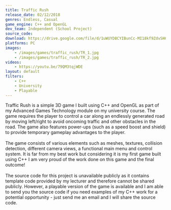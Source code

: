 ```yaml
---
title: Traffic Rush
release_date: 02/12/2018
genres: Endless, Casual
game_engine: C++ and OpenGL
dev_team: Independent (School Project)
source_code: 
download: https://drive.google.com/file/d/1uWUYD8CYIBunCc-MI18kf9ZdvSH6aNWL/view?usp=sharing
platforms: PC
images: 
    - /images/games/traffic_rush/TR_1.jpg
    - /images/games/traffic_rush/TR_2.jpg
videos:
    - https://youtu.be/79QM3tqjWDE
layout: default
filters:
    - C++
    - University
    - Playable
---
```

Traffic Rush is a simple 3D game I built using C++ and OpenGL as part of my Advanced Games Technology module on my university course. The game requires the player to control a car along an endlessly generated road by moving left/right to avoid oncoming traffic and other obstacles in the road. The game also features power-ups (such as a speed boost and shield) to provide temporary gameplay advantages to the player.
<br><br>
The game consists of various elements such as meshes, textures, collision detection, different camera views, a functional main menu and control system. It is far from my best work but considering it is my first game built using C++ I am very proud of the work done on this game and the final outcome!
<br><br>
The source code for this project is unavailable publicly as it contains template code provided by my lecturer and therefore cannot be shared publicly. However, a playable version of the game is available and I am able to send you the source code if you need examples of my C++ work for a potential opportunity - just send me an email and I will share the source code.